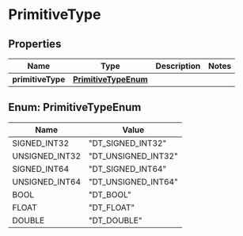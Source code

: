 

# PrimitiveType


## Properties

| Name | Type | Description | Notes |
|------------ | ------------- | ------------- | -------------|
|**primitiveType** | [**PrimitiveTypeEnum**](#PrimitiveTypeEnum) |  |  |



## Enum: PrimitiveTypeEnum

| Name | Value |
|---- | -----|
| SIGNED_INT32 | &quot;DT_SIGNED_INT32&quot; |
| UNSIGNED_INT32 | &quot;DT_UNSIGNED_INT32&quot; |
| SIGNED_INT64 | &quot;DT_SIGNED_INT64&quot; |
| UNSIGNED_INT64 | &quot;DT_UNSIGNED_INT64&quot; |
| BOOL | &quot;DT_BOOL&quot; |
| FLOAT | &quot;DT_FLOAT&quot; |
| DOUBLE | &quot;DT_DOUBLE&quot; |



